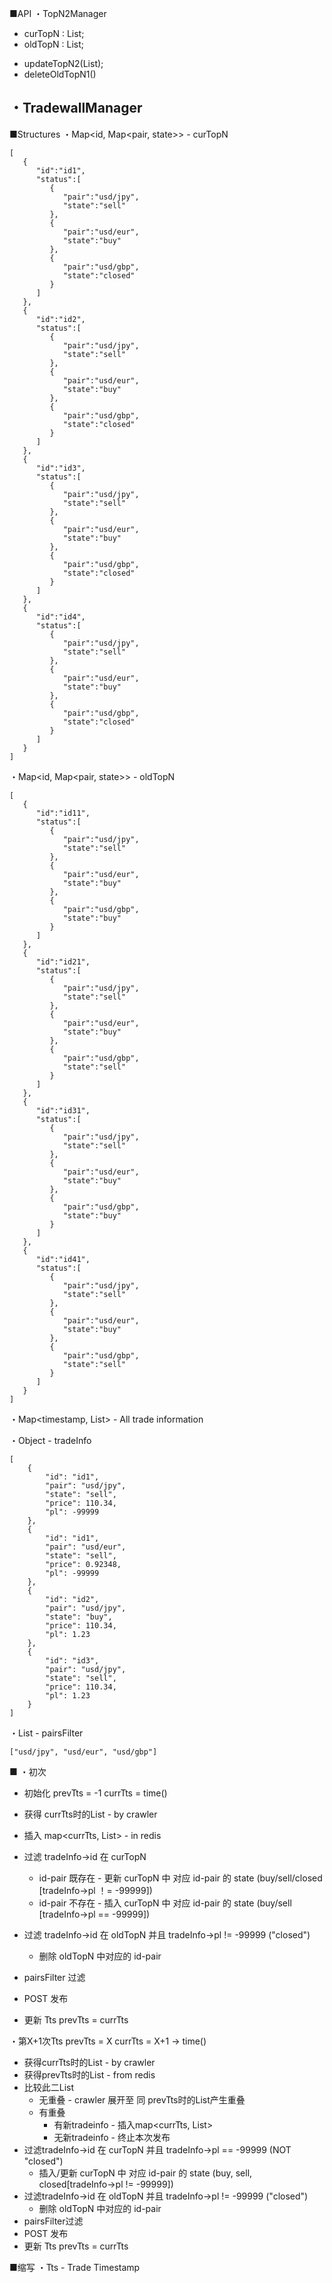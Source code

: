 ■API
・TopN2Manager
  - curTopN : List;
  - oldTopN : List;

  + updateTopN2(List);
  + deleteOldTopN1()

・TradewallManager
  - 

■Structures
・Map<id, Map<pair, state>> - curTopN
```
[
   {
      "id":"id1",
      "status":[
         {
            "pair":"usd/jpy",
            "state":"sell"
         },
         {
            "pair":"usd/eur",
            "state":"buy"
         },
         {
            "pair":"usd/gbp",
            "state":"closed"
         }
      ]
   },
   {
      "id":"id2",
      "status":[
         {
            "pair":"usd/jpy",
            "state":"sell"
         },
         {
            "pair":"usd/eur",
            "state":"buy"
         },
         {
            "pair":"usd/gbp",
            "state":"closed"
         }
      ]
   },
   {
      "id":"id3",
      "status":[
         {
            "pair":"usd/jpy",
            "state":"sell"
         },
         {
            "pair":"usd/eur",
            "state":"buy"
         },
         {
            "pair":"usd/gbp",
            "state":"closed"
         }
      ]
   },
   {
      "id":"id4",
      "status":[
         {
            "pair":"usd/jpy",
            "state":"sell"
         },
         {
            "pair":"usd/eur",
            "state":"buy"
         },
         {
            "pair":"usd/gbp",
            "state":"closed"
         }
      ]
   }
]
```

・Map<id, Map<pair, state>> - oldTopN
```
[
   {
      "id":"id11",
      "status":[
         {
            "pair":"usd/jpy",
            "state":"sell"
         },
         {
            "pair":"usd/eur",
            "state":"buy"
         },
         {
            "pair":"usd/gbp",
            "state":"buy"
         }
      ]
   },
   {
      "id":"id21",
      "status":[
         {
            "pair":"usd/jpy",
            "state":"sell"
         },
         {
            "pair":"usd/eur",
            "state":"buy"
         },
         {
            "pair":"usd/gbp",
            "state":"sell"
         }
      ]
   },
   {
      "id":"id31",
      "status":[
         {
            "pair":"usd/jpy",
            "state":"sell"
         },
         {
            "pair":"usd/eur",
            "state":"buy"
         },
         {
            "pair":"usd/gbp",
            "state":"buy"
         }
      ]
   },
   {
      "id":"id41",
      "status":[
         {
            "pair":"usd/jpy",
            "state":"sell"
         },
         {
            "pair":"usd/eur",
            "state":"buy"
         },
         {
            "pair":"usd/gbp",
            "state":"sell"
         }
      ]
   }
]
```

・Map<timestamp, List<tradeInfo>> - All trade information

・Object - tradeInfo
```
[
    {
        "id": "id1",
        "pair": "usd/jpy",
        "state": "sell",
        "price": 110.34,
        "pl": -99999
    },
    {
        "id": "id1",
        "pair": "usd/eur",
        "state": "sell",
        "price": 0.92348,
        "pl": -99999
    },
    {
        "id": "id2",
        "pair": "usd/jpy",
        "state": "buy",
        "price": 110.34,
        "pl": 1.23
    },
    {
        "id": "id3",
        "pair": "usd/jpy",
        "state": "sell",
        "price": 110.34,
        "pl": 1.23
    }
]
```


・List - pairsFilter
```
["usd/jpy", "usd/eur", "usd/gbp"]
```

■
・初次
 * 初始化
   prevTts = -1
   currTts = time()

 * 获得 currTts时的List<TradeInfo> - by crawler
 * 插入 map<currTts, List<tradeInfo>> - in redis
 * 过滤 tradeInfo->id 在 curTopN
   * id-pair 既存在 - 更新 curTopN 中 对应 id-pair 的 state (buy/sell/closed [tradeInfo->pl ！= -99999])
   * id-pair 不存在 - 插入 curTopN 中 对应 id-pair 的 state (buy/sell [tradeInfo->pl == -99999])
 * 过滤 tradeInfo->id 在 oldTopN 并且 tradeInfo->pl != -99999 ("closed")
   * 删除 oldTopN 中对应的 id-pair
 * pairsFilter 过滤
 * POST 发布
 * 更新 Tts
   prevTts = currTts


・第X+1次Tts
  prevTts = X
  currTts = X+1 -> time()

 * 获得currTts时的List<TradeInfo> - by crawler
 * 获得prevTts时的List<TradeInfo> - from redis
 * 比较此二List
   * 无重叠 - crawler 展开至 同 prevTts时的List<TradeInfo>产生重叠
   * 有重叠
     * 有新tradeinfo - 插入map<currTts, List<tradeInfo>>
     * 无新tradeinfo - 终止本次发布
 * 过滤tradeInfo->id 在 curTopN 并且 tradeInfo->pl == -99999 (NOT "closed")
   * 插入/更新 curTopN 中 对应 id-pair 的 state (buy, sell, closed[tradeInfo->pl != -99999])
 * 过滤tradeInfo->id 在 oldTopN 并且 tradeInfo->pl != -99999 ("closed")
   * 删除 oldTopN 中对应的 id-pair
 * pairsFilter过滤
 * POST 发布
 * 更新 Tts
   prevTts = currTts

■缩写
・Tts - Trade Timestamp
